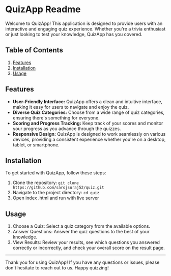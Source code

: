 # QuizApp Readme

Welcome to QuizApp! This application is designed to provide users with an interactive and engaging quiz experience. Whether you're a trivia enthusiast or just looking to test your knowledge, QuizApp has you covered.

## Table of Contents

1. [Features](#features)
2. [Installation](#installation)
3. [Usage](#usage)

## Features

- **User-Friendly Interface:** QuizApp offers a clean and intuitive interface, making it easy for users to navigate and enjoy the quiz.
- **Diverse Quiz Categories:** Choose from a wide range of quiz categories, ensuring there's something for everyone.
- **Scoring and Progress Tracking:** Keep track of your scores and monitor your progress as you advance through the quizzes.
- **Responsive Design:** QuizApp is designed to work seamlessly on various devices, providing a consistent experience whether you're on a desktop, tablet, or smartphone.

## Installation

To get started with QuizApp, follow these steps:

1. Clone the repository: `git clone https://github.com/sarojsuraj52/quiz.git`
2. Navigate to the project directory: `cd quiz`
3. Open index .html and run with live server

## Usage

1. Choose a Quiz: Select a quiz category from the available options.
2. Answer Questions: Answer the quiz questions to the best of your knowledge.
3. View Results: Review your results, see which questions you answered correctly or incorrectly, and check your overall score on the result page.

---

Thank you for using QuizApp! If you have any questions or issues, please don't hesitate to reach out to us. Happy quizzing!
